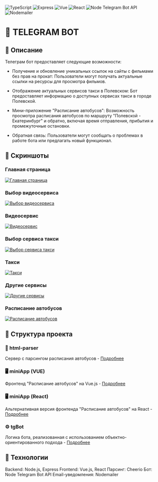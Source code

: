 ![TypeScript](https://img.shields.io/badge/TypeScript-5.3.3%20|%205.2.2-blue)
![Express](https://img.shields.io/badge/Express-4.19.2-purple)
![Vue](https://img.shields.io/badge/Vue-3.2.0-green)
![React](https://img.shields.io/badge/React-18.2.0-blue)
![Node Telegram Bot API](https://img.shields.io/badge/Node_Telegram_Bot_API-0.61.0-blue)
![Nodemailer](https://img.shields.io/badge/Nodemailer-6.9.4-orange)

# 🤖 TELEGRAM BOT

## 📝 Описание

Телеграм бот предоставляет следующие возможности:

- Получение и обновление уникальных ссылок на сайты с фильмами без прав на прокат: Пользователи могут получать актуальные ссылки на ресурсы для просмотра фильмов.

- Отображение актуальных сервисов такси в Полевском: Бот предоставляет информацию о доступных сервисах такси в городе Полевской.

- Мини-приложение "Расписание автобусов": Возможность просмотра расписания автобусов по маршруту "Полевской - Екатеринбург" и обратно, включая время отправления, прибытия и промежуточные остановки.

- Обратная связь: Пользователи могут сообщать о проблемах в работе бота или предлагать новый функционал.

## 📸 Скриншоты

### Главная страница
[![Главная страница](./public/screenshots/Main.png)](./public/screenshots/Main.png)

### Выбор видеосервиса
[![Выбор видеосервиса](./public/screenshots/Video.png)](./public/screenshots/Video.png)

### Видеосервис
[![Видеосервис](./public/screenshots/HDREZKA.png)](./public/screenshots/HDREZKA.png)

### Выбор сервиса такси
[![Выбор сервиса такси](./public/screenshots/Taxi.png)](./public/screenshots/Taxi.png)

### Такси
[![Такси](./public/screenshots/TaxiSouth.png)](./public/screenshots/TaxiSouth.png)

### Другие сервисы
[![Другие сервисы](./public/screenshots/Additional.png)](./public/screenshots/Additional.png)

### Расписание автобусов
[![Расписание автобусов](./public/screenshots/MiniApp.png)](./public/screenshots/MiniApp.png)

## 📂 Структура проекта

### 🔧 html-parser
Сервер с парсингом расписания автобусов - [Подробнее](/html-parser/README.md)

### 🖥️ miniApp (VUE)
Фронтенд "Расписание автобусов" на Vue.js - [Подробнее](/mini-app-vue/README.md)

### 🖥️ miniApp (React)
Альтернативная версия фронтенда "Расписание автобусов" на React - [Подробнее](/miniApp/README.md)

### ⚙️ tgBot
Логика бота, реализованная с использованием объектно-ориентированного подхода - [Подробнее](/tgBot/README.md)

## 🚀 Технологии

Backend: Node.js, Express
Frontend: Vue.js, React
Парсинг: Cheerio
Бот: Node Telegram Bot API
Email-уведомления: Nodemailer
